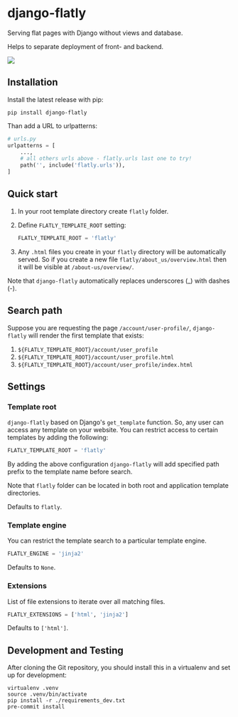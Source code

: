 # django-flatly
Serving flat pages with Django without views and database.

Helps to separate deployment of front- and backend.

![](https://travis-ci.org/dldevinc/django-flatly.svg?branch=master)

## Installation
Install the latest release with pip:

`pip install django-flatly`

Than add a URL to urlpatterns:
```python
# urls.py
urlpatterns = [
    ...,
    # all others urls above - flatly.urls last one to try!
    path('', include('flatly.urls')),
]
```

## Quick start

1) In your root template directory create `flatly` folder.

2) Define `FLATLY_TEMPLATE_ROOT` setting:
    ```python
    FLATLY_TEMPLATE_ROOT = 'flatly'
    ```

3) Any `.html` files you create in your `flatly` directory
will be automatically served. So if you create a new file
`flatly/about_us/overview.html` then it will be visible at
`/about-us/overview/`.

Note that `django-flatly` automatically replaces underscores (_)
with dashes (-).

## Search path

Suppose you are requesting the page `/account/user-profile/`,
`django-flatly` will render the first template that exists:
1) `${FLATLY_TEMPLATE_ROOT}/account/user_profile`
2) `${FLATLY_TEMPLATE_ROOT}/account/user_profile.html`
3) `${FLATLY_TEMPLATE_ROOT}/account/user_profile/index.html`

## Settings

### Template root
`django-flatly` based on Django's `get_template` function.
So, any user can access any template on your website. You can
restrict access to certain templates by adding the following:

```python
FLATLY_TEMPLATE_ROOT = 'flatly'
```

By adding the above configuration `django-flatly` will add
specified path prefix to the template name before search.

Note that `flatly` folder can be located in both root and
application template directories.

Defaults to `flatly`.

### Template engine
You can restrict the template search to a particular template engine.

```python
FLATLY_ENGINE = 'jinja2'
```

Defaults to `None`.

### Extensions
List of file extensions to iterate over all matching files.
```python
FLATLY_EXTENSIONS = ['html', 'jinja2']
```
Defaults to `['html']`.

## Development and Testing
After cloning the Git repository, you should install this
in a virtualenv and set up for development:
```shell script
virtualenv .venv
source .venv/bin/activate
pip install -r ./requirements_dev.txt
pre-commit install
```
